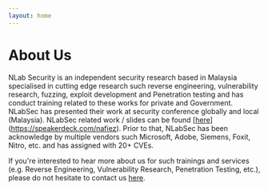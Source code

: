 ```yaml
---
layout: home
---
```

# About Us

NLab Security is an independent security research based in Malaysia specialised in cutting edge research such reverse engineering, vulnerability research, fuzzing, exploit development and Penetration testing and has conduct training related to these works for private and Government. NLabSec has presented their work at security conference globally and local (Malaysia). NLabSec related work / slides can be found [[here](https://speakerdeck.com/nafiez)](https://speakerdeck.com/nafiez). Prior to that, NLabSec has been acknowledge by multiple vendors such Microsoft, Adobe, Siemens, Foxit, Nitro, etc. and has assigned with 20+ CVEs.

If you're interested to hear more about us for such trainings and services (e.g. Reverse Engineering, Vulnerability Research, Penetration Testing, etc.), please do not hesitate to contact us [here](nlabsecurify@gmail.com).
